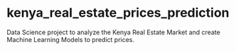 # kenya_real_estate_prices_prediction
Data Science project to analyze the Kenya Real Estate Market and create Machine Learning Models to predict prices.
